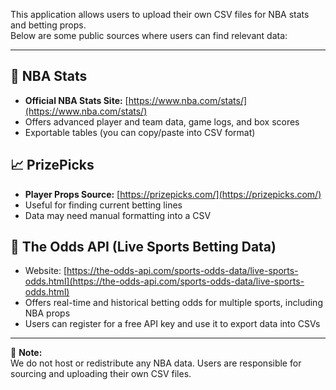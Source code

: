 This application allows users to upload their own CSV files for NBA stats and betting props.  
Below are some public sources where users can find relevant data:

---

## 🏀 NBA Stats
- **Official NBA Stats Site:** [https://www.nba.com/stats/](https://www.nba.com/stats/)
- Offers advanced player and team data, game logs, and box scores
- Exportable tables (you can copy/paste into CSV format)

## 📈 PrizePicks
- **Player Props Source:** [https://prizepicks.com/](https://prizepicks.com/)
- Useful for finding current betting lines
- Data may need manual formatting into a CSV

## 🧮 The Odds API (Live Sports Betting Data)
- Website: [https://the-odds-api.com/sports-odds-data/live-sports-odds.html](https://the-odds-api.com/sports-odds-data/live-sports-odds.html)
- Offers real-time and historical betting odds for multiple sports, including NBA props
- Users can register for a free API key and use it to export data into CSVs

---

📝 **Note:**  
We do not host or redistribute any NBA data. Users are responsible for sourcing and uploading their own CSV files.
